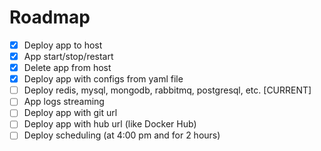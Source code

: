 # Roadmap

- [x] Deploy app to host
- [x] App start/stop/restart
- [x] Delete app from host
- [x] Deploy app with configs from yaml file 
- [ ] Deploy redis, mysql, mongodb, rabbitmq, postgresql, etc. [CURRENT]
- [ ] App logs streaming
- [ ] Deploy app with git url
- [ ] Deploy app with hub url (like Docker Hub)
- [ ] Deploy scheduling (at 4:00 pm and for 2 hours)
